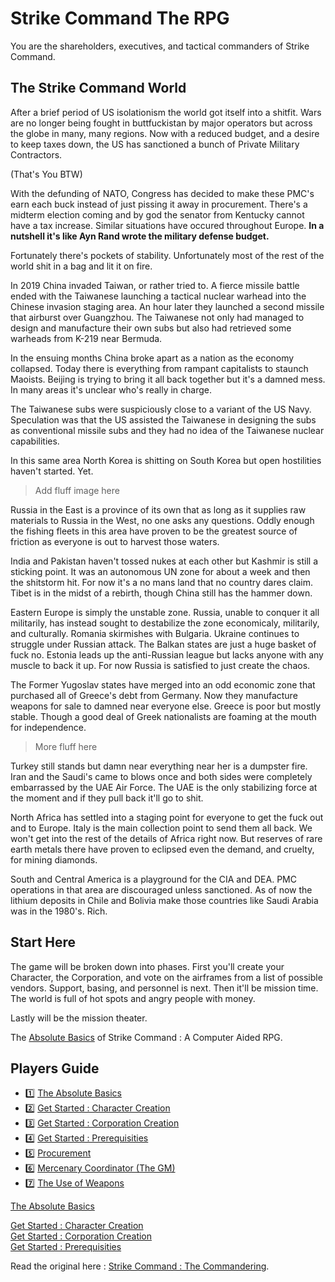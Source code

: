 
# Strike Command The RPG

You are the shareholders, executives, and tactical commanders of Strike Command.

## The Strike Command World

After a brief period of US isolationism the world got itself into a shitfit. Wars are no longer being fought in buttfuckistan by major operators but across the globe in many, many regions. Now with a reduced budget, and a desire to keep taxes down, the US has sanctioned a bunch of Private Military Contractors.

(That's You BTW)

With the defunding of NATO, Congress has decided to make these PMC's earn each buck instead of just pissing it away in procurement. There's a midterm election coming and by god the senator from Kentucky cannot have a tax increase. Similar situations have occured throughout Europe. **In a nutshell it's like Ayn Rand wrote the military defense budget.**

Fortunately there's pockets of stability. Unfortunately most of the rest of the world shit in a bag and lit it on fire.

In 2019 China invaded Taiwan, or rather tried to. A fierce missile battle ended with the Taiwanese launching a tactical nuclear warhead into the Chinese invasion staging area. An hour later they launched a second missile that airburst over Guangzhou. The Taiwanese not only had managed to design and manufacture their own subs but also had retrieved some warheads from K-219 near Bermuda.

In the ensuing months China broke apart as a nation as the economy collapsed. Today there is everything from rampant capitalists to staunch Maoists. Beijing is trying to bring it all back together but it's a damned mess. In many areas it's unclear who's really in charge.

The Taiwanese subs were suspiciously close to a variant of the US Navy. Speculation was that the US assisted the Taiwanese in designing the subs as conventional missile subs and they had no idea of the Taiwanese nuclear capabilities.

In this same area North Korea is shitting on South Korea but open hostilities haven't started. Yet.

> Add fluff image here

Russia in the East is a province of its own that as long as it supplies raw materials to Russia in the West, no one asks any questions. Oddly enough the fishing fleets in this area have proven to be the greatest source of friction as everyone is out to harvest those waters.

India and Pakistan haven't tossed nukes at each other but Kashmir is still a sticking point. It was an autonomous UN zone for about a week and then the shitstorm hit. For now it's a no mans land that no country dares claim. Tibet is in the midst of a rebirth, though China still has the hammer down.

Eastern Europe is simply the unstable zone. Russia, unable to conquer it all militarily, has instead sought to destabilize the zone economicaly, militarily, and culturally. Romania skirmishes with Bulgaria. Ukraine continues to struggle under Russian attack. The Balkan states are just a huge basket of fuck no. Estonia leads up the anti-Russian league but lacks anyone with any muscle to back it up. For now Russia is satisfied to just create the chaos.

The Former Yugoslav states have merged into an odd economic zone that purchased all of Greece's debt from Germany. Now they manufacture weapons for sale to damned near everyone else. Greece is poor but mostly stable. Though a good deal of Greek nationalists are foaming at the mouth for independence.

> More fluff here

Turkey still stands but damn near everything near her is a dumpster fire. Iran and the Saudi's came to blows once and both sides were completely embarrassed by the UAE Air Force. The UAE is the only stabilizing force at the moment and if they pull back it'll go to shit.

North Africa has settled into a staging point for everyone to get the fuck out and to Europe. Italy is the main collection point to send them all back. We won't get into the rest of the details of Africa right now. But reserves of rare earth metals there have proven to eclipsed even the demand, and cruelty, for mining diamonds.

South and Central America is a playground for the CIA and DEA. PMC operations in that area are discouraged unless sanctioned. As of now the lithium deposits in Chile and Bolivia make those countries like Saudi Arabia was in the 1980's. Rich.
  

## Start Here

The game will be broken down into phases. First you'll create your Character, the Corporation, and vote on the airframes from a list of possible vendors. Support, basing, and personnel is next. Then it'll be mission time. The world is full of hot spots and angry people with money.

Lastly will be the mission theater.

The [Absolute Basics](absolutebasics.md) of Strike Command : A Computer Aided RPG.  


## Players Guide

<div class="grid cards" markdown>

- :one:  [The Absolute Basics](absolutebasics.md)
- :two:  [Get Started : Character Creation](get-started\character.md)  
- :three:  [Get Started : Corporation Creation](get-started\corporation.md)  
- :four:  [Get Started : Prerequisities](get-started\prereqs.md)
- :five: [Procurement](procurement\process.md)
- :six: [Mercenary Coordinator (The GM)](MC\mc_start.md)
- :seven: [The Use of Weapons](get-started\howtofight.md)  

</div>

  

[The Absolute Basics](absolutebasics.md)

[Get Started : Character Creation](get-started\character.md)  
[Get Started : Corporation Creation](get-started\corporation.md)  
[Get Started : Prerequisities](get-started\prereqs.md)  


Read the original here : [Strike Command : The Commandering](https://forums.somethingawful.com/showthread.php?threadid=3815107&userid=0&perpage=40&highlight=strike%20command&pagenumber=1).